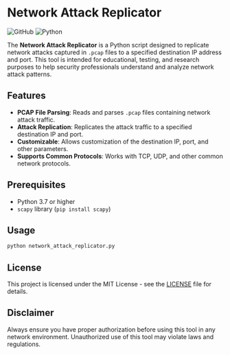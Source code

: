 # Network Attack Replicator

![GitHub](https://img.shields.io/badge/license-MIT-blue.svg)
![Python](https://img.shields.io/badge/python-3.7%2B-blue)

The **Network Attack Replicator** is a Python script designed to replicate network attacks captured in `.pcap` files to a specified destination IP address and port. This tool is intended for educational, testing, and research purposes to help security professionals understand and analyze network attack patterns.

## Features

- **PCAP File Parsing**: Reads and parses `.pcap` files containing network attack traffic.
- **Attack Replication**: Replicates the attack traffic to a specified destination IP and port.
- **Customizable**: Allows customization of the destination IP, port, and other parameters.
- **Supports Common Protocols**: Works with TCP, UDP, and other common network protocols.

## Prerequisites

- Python 3.7 or higher
- `scapy` library (`pip install scapy`)

## Usage

```bash
python network_attack_replicator.py
```

## License

This project is licensed under the MIT License - see the [LICENSE](LICENSE) file for details.

## Disclaimer

Always ensure you have proper authorization before using this tool in any network environment. Unauthorized use of this tool may violate laws and regulations.
